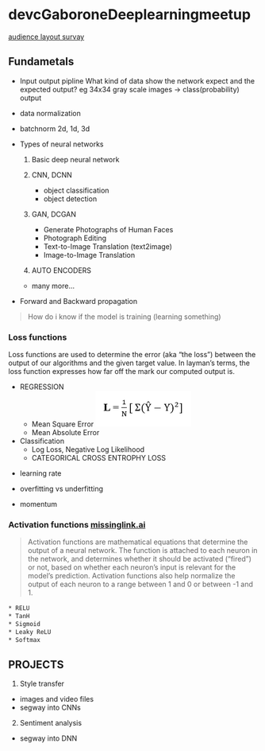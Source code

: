 # devcGaboroneDeeplearningmeetup

[audience layout survay](https://www.surveymonkey.com/r/RRSTB89)
## Fundametals
- Input output pipline
    What kind of data show the network expect and the expected output?
    eg 34x34 gray scale images -> class(probability) output
    
- data normalization
- batchnorm 2d, 1d, 3d 

- Types of neural networks
	1. Basic deep neural network
	2. CNN, DCNN 
	   * object classification
	   * object detection
	   
	3. GAN, DCGAN 
	   * Generate Photographs of Human Faces
	   * Photograph Editing
	   * Text-to-Image Translation (text2image)
	   * Image-to-Image Translation
	   
	4. AUTO ENCODERS
	* many more...
	
- Forward and Backward propagation

> How do i know if the model is training (learning something)

### Loss functions

Loss functions are used to determine the error (aka “the loss”) between the output of our algorithms and the given target value.  In layman’s terms, the loss function expresses how far off the mark our computed output is. 

* REGRESSION
  - Mean Square Error
    ![MSE](MSE.png)
  - Mean Absolute Error
* Classification
  - Log Loss, Negative Log Likelihood
  - CATEGORICAL CROSS ENTROPHY LOSS

- learning rate

- overfitting vs underfitting

- momentum


### Activation functions [missinglink.ai](https://missinglink.ai/guides/neural-network-concepts/7-types-neural-network-activation-functions-right/)

> Activation functions are mathematical equations that determine the output of a neural network. The function is attached to each neuron in the network, and determines whether it should be activated (“fired”) or not, based on whether each neuron’s input is relevant for the model’s prediction. Activation functions also help normalize the output of each neuron to a range between 1 and 0 or between -1 and 1.

	* RELU
	* TanH
	* Sigmoid
	* Leaky ReLU
	* Softmax


	
## PROJECTS

1. Style transfer
* images and video files
* segway into CNNs

2. Sentiment analysis
* segway into DNN





